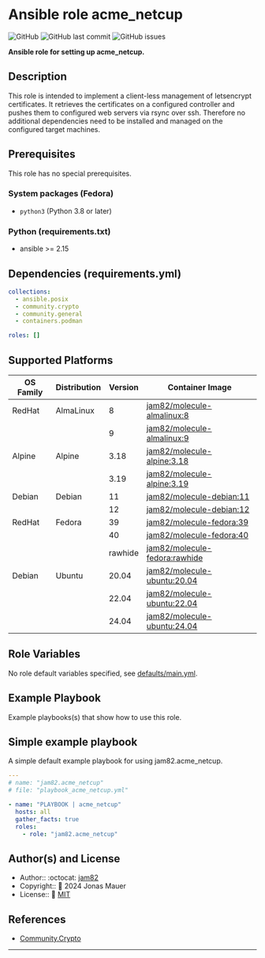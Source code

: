 # Ansible role acme_netcup

![GitHub](https://img.shields.io/github/license/jam82/ansible-role-acme_netcup) ![GitHub last commit](https://img.shields.io/github/last-commit/jam82/ansible-role-acme_netcup) ![GitHub issues](https://img.shields.io/github/issues-raw/jam82/ansible-role-acme_netcup)

**Ansible role for setting up acme_netcup.**

## Description

This role is intended to implement a client-less management of letsencrypt certificates. It retrieves the certificates on a configured controller and pushes them to configured web servers via rsync over ssh. Therefore no additional dependencies need to be installed and managed on the configured target machines.


## Prerequisites

This role has no special prerequisites.

### System packages (Fedora)

- `python3` (Python 3.8 or later)

### Python (requirements.txt)

- ansible >= 2.15

## Dependencies (requirements.yml)

```yaml
collections:
  - ansible.posix
  - community.crypto
  - community.general
  - containers.podman

roles: []
```

## Supported Platforms

| OS Family | Distribution | Version | Container Image |
|-----------|--------------|---------|-----------------|
| RedHat | AlmaLinux | 8 | [jam82/molecule-almalinux:8]( https://hub.docker.com/r/jam82/molecule-almalinux ) |
| | | 9 | [jam82/molecule-almalinux:9]( https://hub.docker.com/r/jam82/molecule-almalinux ) |
| Alpine | Alpine | 3.18 | [jam82/molecule-alpine:3.18]( https://hub.docker.com/r/jam82/molecule-alpine ) |
| | | 3.19 | [jam82/molecule-alpine:3.19]( https://hub.docker.com/r/jam82/molecule-alpine ) |
| Debian | Debian | 11 | [jam82/molecule-debian:11]( https://hub.docker.com/r/jam82/molecule-debian ) |
| | | 12 | [jam82/molecule-debian:12]( https://hub.docker.com/r/jam82/molecule-debian ) |
| RedHat | Fedora | 39 | [jam82/molecule-fedora:39]( https://hub.docker.com/r/jam82/molecule-fedora ) |
| | | 40 | [jam82/molecule-fedora:40]( https://hub.docker.com/r/jam82/molecule-fedora ) |
| | | rawhide | [jam82/molecule-fedora:rawhide]( https://hub.docker.com/r/jam82/molecule-fedora ) |
| Debian | Ubuntu | 20.04 | [jam82/molecule-ubuntu:20.04]( https://hub.docker.com/r/jam82/molecule-ubuntu ) |
| | | 22.04 | [jam82/molecule-ubuntu:22.04]( https://hub.docker.com/r/jam82/molecule-ubuntu ) |
| | | 24.04 | [jam82/molecule-ubuntu:24.04]( https://hub.docker.com/r/jam82/molecule-ubuntu ) |

## Role Variables

No role default variables specified, see [defaults/main.yml](defaults/main.yml).

## Example Playbook

Example playbooks(s) that show how to use this role.

## Simple example playbook

A simple default example playbook for using jam82.acme_netcup.
```yaml
---
# name: "jam82.acme_netcup"
# file: "playbook_acme_netcup.yml"

- name: "PLAYBOOK | acme_netcup"
  hosts: all
  gather_facts: true
  roles:
    - role: "jam82.acme_netcup"
```

## Author(s) and License

- Author::    :octocat: [jam82](https://github.com/jam82)
- Copyright:: :triangular_flag_on_post: 2024 Jonas Mauer
- License::   :page_with_curl: [MIT](LICENSE)

## References

- [Community.Crypto](https://docs.ansible.com/ansible/latest/collections/community/crypto/index.html)

---
